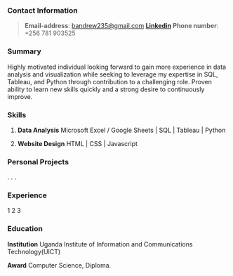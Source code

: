 ### Contact Information
> **Email-address**: bandrew235@gmail.com
> [**Linkedin**](https://www.linkedin.com/in/bisaso-andrew-800392217)
> **Phone number**: +256 781 903525

### Summary
Highly motivated individual looking forward to gain more experience in data analysis and visualization while seeking to leverage my expertise in SQL, Tableau, and Python through contribution to a challenging role. 
Proven ability to learn new skills quickly and a strong desire to continuously improve.

### Skills
 1. **Data Analysis**
Microsoft Excel / Google Sheets | SQL | Tableau | Python

 2. **Website Design**
HTML | CSS | Javascript

### Personal Projects
 .
 .
 .
 
### Experience
 1
 2
 3
 
### Education
  **Institution**
Uganda Institute of Information and Communications Technology(UICT) 

  **Award**
Computer Science, Diploma.

